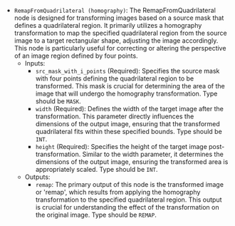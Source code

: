 - `RemapFromQuadrilateral (homography)`: The RemapFromQuadrilateral node is designed for transforming images based on a source mask that defines a quadrilateral region. It primarily utilizes a homography transformation to map the specified quadrilateral region from the source image to a target rectangular shape, adjusting the image accordingly. This node is particularly useful for correcting or altering the perspective of an image region defined by four points.
    - Inputs:
        - `src_mask_with_i_points` (Required): Specifies the source mask with four points defining the quadrilateral region to be transformed. This mask is crucial for determining the area of the image that will undergo the homography transformation. Type should be `MASK`.
        - `width` (Required): Defines the width of the target image after the transformation. This parameter directly influences the dimensions of the output image, ensuring that the transformed quadrilateral fits within these specified bounds. Type should be `INT`.
        - `height` (Required): Specifies the height of the target image post-transformation. Similar to the width parameter, it determines the dimensions of the output image, ensuring the transformed area is appropriately scaled. Type should be `INT`.
    - Outputs:
        - `remap`: The primary output of this node is the transformed image or 'remap', which results from applying the homography transformation to the specified quadrilateral region. This output is crucial for understanding the effect of the transformation on the original image. Type should be `REMAP`.
